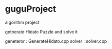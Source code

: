 # guguProject
algorithm project

getnerate Hidato Puzzle and solve it

geneteror : GenerateHidato.cpp
solver : solver.cpp
